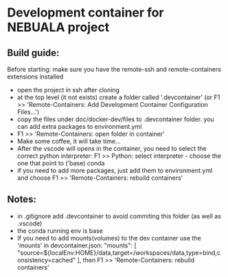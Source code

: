 # Development container for NEBUALA project
## Build guide:
Before starting: make sure you have the remote-ssh and remote-containers extensions installed
- open the project in ssh after cloning
- at the top level (it not exists) create a folder called '.devcontainer' (or F1 >> 'Remote-Containers: Add Development Container Configuration Files…')
- copy the files under doc/docker-dev/files to .devcontainer folder. you can add extra packages to environment.yml
- F1 >> 'Remote-Containers: open folder in container'
- Make some coffee, it will take time...
- After the vscode will opens in the container, you need to select the correct python interpreter:
  F1 >> Python: select interpreter - choose the one that point to ('base) conda
- if you need to add more packages, just add them to environment.yml and choose F1 >> 'Remote-Containers: rebuild containers'
## Notes:
- in .gitignore add .devcontainer to avoid commiting this folder (as well as .vscode)
- the conda running env is base
- If you need to add mounts(volumes) to the dev container use the 'mounts' in devcontainer.json:
	"mounts": [
		"source=${localEnv:HOME}/data,target=/workspaces/data,type=bind,consistency=cached"
	],
  then F1 >> 'Remote-Containers: rebuild containers'


